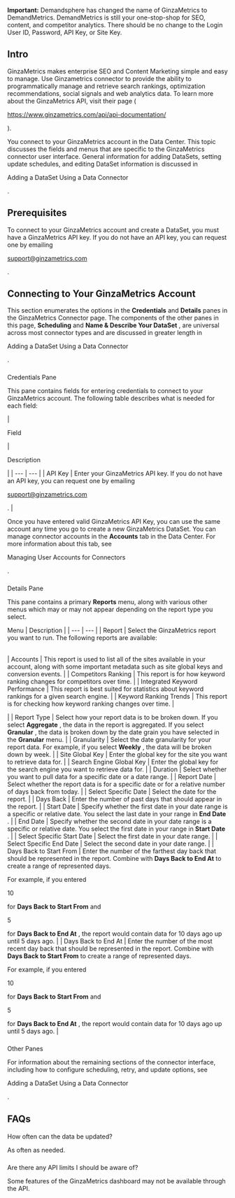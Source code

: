 


**Important:**
 Demandsphere has changed the name of GinzaMetrics to DemandMetrics. DemandMetrics is still your one-stop-shop for SEO, content, and competitor analytics. There should be no change to the Login User ID, Password, API Key, or Site Key.

Intro
-------

GinzaMetrics makes enterprise SEO and Content Marketing simple and easy to manage. Use Ginzametrics connector to provide the ability to programmatically manage and retrieve search rankings, optimization recommendations, social signals and web analytics data. To learn more about the GinzaMetrics API, visit their page (

https://www.ginzametrics.com/api/api-documentation/

).


 You connect to your GinzaMetrics account in the Data Center. This topic discusses the fields and menus that are specific to the GinzaMetrics connector user interface. General information for adding DataSets, setting update schedules, and editing DataSet information is discussed in

Adding a DataSet Using a Data Connector

.


 Prerequisites
---------------

To connect to your GinzaMetrics account and create a DataSet, you must have a GinzaMetrics API key. If you do not have an API key, you can request one by emailing

support@ginzametrics.com

.


 Connecting to Your GinzaMetrics Account
-----------------------------------------


 This section enumerates the options in the
 **Credentials**
 and
 **Details**
 panes in the GinzaMetrics Connector page. The components of the other panes in this page,
 **Scheduling**
 and
 **Name & Describe Your DataSet**
 , are universal across most connector types and are discussed in greater length in

Adding a DataSet Using a Data Connector

.


###

Credentials Pane


 This pane contains fields for entering credentials to connect to your GinzaMetrics account. The following table describes what is needed for each field:


|

Field

|

Description

|
| --- | --- |
|
 API Key
  |
 Enter your GinzaMetrics API key. If you do not have an API key, you can request one by emailing

support@ginzametrics.com

.
  |


 Once you have entered valid GinzaMetrics API Key, you can use the same account any time you go to create a new GinzaMetrics DataSet. You can manage connector accounts in the
 **Accounts**
 tab in the Data Center. For more information about this tab, see

Managing User Accounts for Connectors

.


###
 Details Pane

This pane contains a primary
 **Reports**
 menu, along with various other menus which may or may not appear depending on the report type you select.


 Menu
  |
 Description
  |
| --- | --- |
|
 Report
  |
 Select the GinzaMetrics report you want to run. The following reports are available:


|  |  |
| --- | --- |
|
 Accounts
  |
 This report is used to list all of the sites available in your account, along with some important metadata such as site global keys and conversion events.
  |
|
 Competitors Ranking
  |
 This report is for how keyword ranking changes for competitors over time.
  |
|
 Integrated Keyword Performance
  |
 This report is best suited for statistics about keyword rankings for a given search engine.
  |
|
 Keyword Ranking Trends
  |
 This report is for checking how keyword ranking changes over time.
  |

|
|
 Report Type
  |
 Select how your report data is to be broken down. If you select
 **Aggregate**
 , the data in the report is aggregated. If you select
 **Granular**
 , the data is broken down by the date grain you have selected in the
 **Granular**
 menu.
  |
|
 Granularity
  |
 Select the date granularity for your report data. For example, if you select
 **Weekly**
 , the data will be broken down by week.
  |
|
 Site Global Key
  |
 Enter the global key for the site you want to retrieve data for.
  |
|
 Search Engine Global Key
  |
 Enter the global key for the search engine you want to retrieve data for.
  |
|
 Duration
  |
 Select whether you want to pull data for a specific date or a date range.
  |
|
 Report Date
  |
 Select whether the report data is for a specific date or for a relative number of days back from today.
  |
|
 Select Specific Date
  |
 Select the date for the report.
  |
|
 Days Back
  |
 Enter the number of past days that should appear in the report.
  |
|
 Start Date
  |
 Specify whether the first date in your date range is a specific or relative date. You select the last date in your range in
 **End Date**
 .
  |
|
 End Date
  |
 Specify whether the second date in your date range is a specific or relative date. You select the first date in your range in
 **Start Date**
 .
  |
|
 Select Specific Start Date
  |
 Select the first date in your date range.
  |
|
 Select Specific End Date
  |
 Select the second date in your date range.
  |
|
 Days Back to Start From
  |
 Enter the number of the farthest day back that should be represented in the report. Combine with
 **Days Back to End At**
 to create a range of represented days.


 For example, if you entered

10

for
 **Days Back to Start From**
 and

5

for
 **Days Back to End At**
 , the report would contain data for 10 days ago up until 5 days ago.
  |
|
 Days Back to End At
  |
 Enter the number of the most recent day back that should be represented in the report. Combine with
 **Days Back to Start From**
 to create a range of represented days.


 For example, if you entered

10

for
 **Days Back to Start From**
 and

5

for
 **Days Back to End At**
 , the report would contain data for 10 days ago up until 5 days ago.
  |


###
 Other Panes

For information about the remaining sections of the connector interface, including how to configure scheduling, retry, and update options, see

Adding a DataSet Using a Data Connector

.


 FAQs
------


####
 How often can the data be updated?

As often as needed.

###
 Are there any API limits I should be aware of?

Some features of the GinzaMetrics dashboard may not be available through the API.

